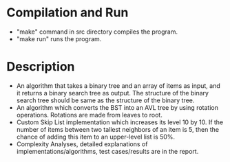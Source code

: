 # Compilation and Run  

- "make" command in src directory compiles the program.
- "make run" runs the program.  

# Description  

- An algorithm that takes a binary tree and an array of items as input, and it returns a binary search tree as output. The structure of the binary search tree should be same as the structure of the binary tree.
- An algorithm which converts the BST into an AVL tree by using rotation operations. Rotations are made from leaves to root.  
- Custom Skip List implementation which increases its level 10 by 10. If the number of items between two tallest neighbors of an item is 5, then the chance of adding this item to an upper-level list is 50%.
- Complexity Analyses, detailed explanations of implementations/algorithms, test cases/results are in the report.
